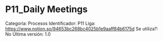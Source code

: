 # P11_Daily Meetings

Categoría: Procesos
Identificador: P11
Liga: https://www.notion.so/94653bc268bc4025b1e9aaff84b6175d
Se utiliza?: No
Última versión: 1.0